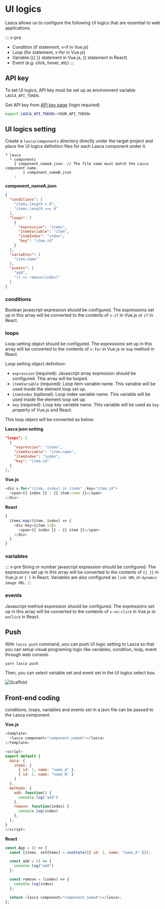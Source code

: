 # UI logics

Lasca allows us to configure the following UI logics that are essential to web applications.

::: v-pre
- Condition (if statement, v-if in Vue.js)
- Loop (for statement, v-for in Vue.js)
- Variable ({{ }} statement in Vue.js, {} statement in React)
- Event (e.g. click, hover, etc)
:::

## API key

To set UI logics, API key must be set up as environment variable `LASCA_API_TOKEN`.

Get API key from [API key page](https://lasca.app/apikeys) (login required)

``` sh
export LASCA_API_TOKEN=<YOUR_API_TOKEN>
```

## UI logics setting

Create a `lasca/components` directory directly under the target project and place the UI logics definition files for each Lasca component under it.

```
└ lasca
  └ components
    ├ component_nameA.json  // The file name must match the Lasca component name.
		├ component_nameB.json
    :
```

**component_nameA.json**

``` json
{
  "conditions": [
    "items.length > 0",
    "items.length === 0"
  ],
  "loops": [
    {
      "expression": "items",
      "itemVariable": "item",
      "itemIndex": "index",
      "key": "item.id"
    }
  ],
  "variables": [
    "item.name"
  ],
  "events": [
    "add",
    "() => remove(index)"
  ]
}
```

### conditions

Boolean javascript expression should be configured. The expressions set up in this array will be converted to the contents of `v-if` in Vue.js or `if` in React.

### loops

Loop setting object should be configured. The expressions set up in this array will be converted to the contents of `v-for` in Vue.js or `map` method in React.

Loop setting object definition:

- `expression` (required): Javascript array expression should be configured. This array will be looped.
- `itemVariable` (required): Loop item variable name. This variable will be used inside the element loop set up.
- `itemIndex` (optional): Loop index variable name.  This variable will be used inside the element loop set up.
- `key` (required): Loop key variable name. This variable will be used as `key` property of Vue.js and React.

This loop object will be converted as below:

**Lasca json setting**

``` json
"loops": [
  {
    "expression": "items",
    "itemVariable": "item.name",
    "itemIndex": "index",
    "key": "item.id"
  }
],
```

**Vue.js**

``` js
<div v-for="(item, index) in items" :key="item.id">
  <span>{{ index }} : {{ item.name }}</span>
</div>
```

**React**

``` js
{
  items.map((item, index) => {
    <div key={item.id}>
      <span>{{ index }} : {{ item }}</span>
    </div>
  }
}
```

### variables

::: v-pre
String or number javascript expression should be configured. The expressions set up in this array will be converted to the contents of `{{ }}` in Vue.js or `{ }` in React. Variables are also configured as `link URL` or `dynamic image URL`.
:::

### events

Javascript method expression should be configured. The expressions set up in this array will be converted to the contents of `v-on:click` in Vue.js or `onClick` in React.

## Push

With `lasca push` command, uou can push UI logic setting to Lasca so that you can setup visual programing logic like variables, condition, loop, event through web console.

``` sh
yarn lasca push
```

Then, you can select variable set and event set in the UI logics select box.

![Scaffold](/image/screenshot_push.jpg)

## Front-end coding

conditions, loops, variables and events set in a json file can be passed to the Lasca component.

**Vue.js**

``` js
<template>
  <lasca component="component_nameA"></lasca>
</template>

<script>
export default {
  data: {
    items: [
      { id: 1, name: "name_A" },
      { id: 2, name: "name_B" }
    ]
  },
  methods: {
    add: function() {
      console.log("add")
    },
    remove: function(index) {
      console.log(index)
    },
  },
}
</script>
```

**React**

``` js
const App = () => {
  const [items, setItems] = useState([{ id: 1, name: "name_A" }]);

  const add = () => {
    console.log("add")
  };

  const remove = (index) => {
    console.log(index)
  };

  return <lasca component="component_nameA"></lasca>;
};
```
